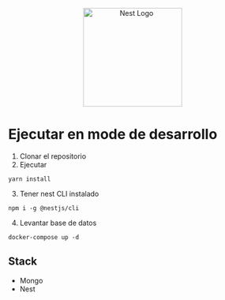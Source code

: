 <p align="center">
  <a href="http://nestjs.com/" target="blank"><img src="https://nestjs.com/img/logo-small.svg" width="200" alt="Nest Logo" /></a>
</p>

# Ejecutar en mode de desarrollo

1. Clonar el repositorio 
2. Ejecutar
```
yarn install
```

3. Tener nest CLI instalado
```
npm i -g @nestjs/cli
```

4. Levantar base de datos
```
docker-compose up -d
```

## Stack
* Mongo
* Nest